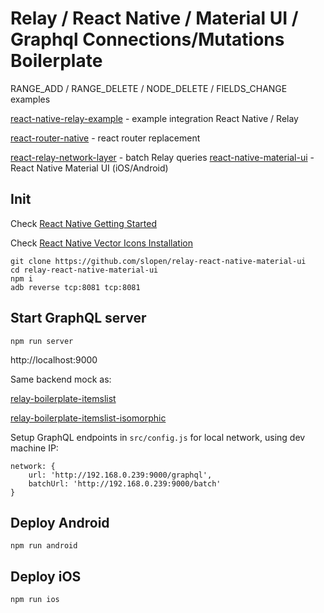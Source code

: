 # Relay / React Native / Material UI / Graphql Connections/Mutations Boilerplate

RANGE_ADD / RANGE_DELETE / NODE_DELETE / FIELDS_CHANGE examples

[react-native-relay-example](https://github.com/sibelius/react-native-relay-example) - example integration React Native / Relay

[react-router-native](https://github.com/jmurzy/react-router-native) - react router replacement

[react-relay-network-layer](https://github.com/nodkz/react-relay-network-layer) - batch Relay queries
[react-native-material-ui](https://github.com/xotahal/react-native-material-ui) - React Native Material UI (iOS/Android)


## Init

Check [React Native Getting Started](https://facebook.github.io/react-native/docs/getting-started.html)

Check [React Native Vector Icons Installation](https://github.com/oblador/react-native-vector-icons#installation)

```
git clone https://github.com/slopen/relay-react-native-material-ui
cd relay-react-native-material-ui
npm i
adb reverse tcp:8081 tcp:8081
```

## Start GraphQL server

```
npm run server
```
http://localhost:9000

Same backend mock as:

[relay-boilerplate-itemslist](https://github.com/slopen/relay-boilerplate-itemslist)

[relay-boilerplate-itemslist-isomorphic](https://github.com/slopen/relay-boilerplate-itemslist-isomorphic)


Setup GraphQL endpoints in `src/config.js` for local network, using dev machine IP:
```
network: {
    url: 'http://192.168.0.239:9000/graphql',
    batchUrl: 'http://192.168.0.239:9000/batch'
}
```


## Deploy Android

```
npm run android
```


## Deploy iOS

```
npm run ios
```